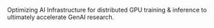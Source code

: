 Optimizing AI Infrastructure for distributed GPU training & inference to ultimately accelerate GenAI research.
